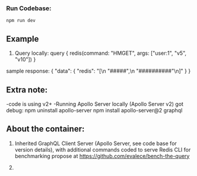 ### Run Codebase:

`npm run dev` 


## Example

1. Query locally:
query {
  redis(command: "HMGET", args: ["user:1", "v5", "v10"])
}

sample response:
{
  "data": {
    "redis": "[\n  \"#####\",\n  \"##########\"\n]"
  }
}

## Extra note: 
-code is using v2+
-Running Apollo Server locally (Apollo Server v2) got debug: 
npm uninstall apollo-server
npm install apollo-server@2 graphql


## About the container:

1. Inherited GraphQL Client Server (Apollo Server, see code base for version details), with additional commands 
coded to serve Redis CLI for benchmarking propose at https://github.com/evalece/bench-the-query 

2. 
